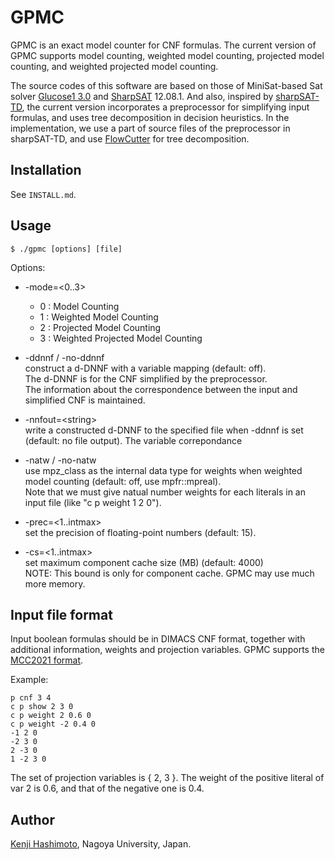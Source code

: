 # GPMC

GPMC is an exact model counter for CNF formulas. The current version of GPMC supports model counting, weighted model counting, projected model counting, and weighted projected model counting.

The source codes of this software are based on those of MiniSat-based Sat solver [Glucose1 3.0](https://www.labri.fr/perso/lsimon/Glucose1/) and [SharpSAT](https://github.com/marcthurley/sharpSAT) 12.08.1.
And also, inspired by [sharpSAT-TD](https://github.com/Laakeri/sharpsat-td), the current version incorporates 
a preprocessor for simplifying input formulas, and uses tree decomposition in decision heuristics. 
In the implementation, we use a part of source files of the preprocessor in sharpSAT-TD, and use [FlowCutter](https://github.com/kit-algo/flow-cutter-pace17) for tree decomposition.

## Installation
See `INSTALL.md`.

## Usage
```
$ ./gpmc [options] [file]
```
Options:

-  -mode=<0..3>
    - 0 : Model Counting
    - 1 : Weighted Model Counting
    - 2 : Projected Model Counting
    - 3 : Weighted Projected Model Counting 

-  -ddnnf  / -no-ddnnf  
	construct a d-DNNF with a variable mapping (default: off).  
	The d-DNNF is for the CNF simplified by the preprocessor.  
	The information about the correspondence between the input and simplified CNF is maintained.

-  -nnfout=\<string\>  
	write a constructed d-DNNF to the specified file when -ddnnf is set (default: no file output). 
    The variable correpondance 

-  -natw / -no-natw  
    use mpz_class as the internal data type for weights when weighted model counting (default: off, use mpfr::mpreal).  
    Note that we must give natual number weights for each literals in an input file (like "c p weight 1 2 0").

-  -prec=\<1..intmax>  
    set the precision of floating-point numbers (default: 15).

-  -cs=\<1..intmax>  
    set maximum component cache size (MB) (default: 4000)  
    NOTE: This bound is only for component cache. GPMC may use much more memory.

## Input file format
Input boolean formulas should be in DIMACS CNF format, together with additional information, weights and projection variables.
GPMC supports the [MCC2021 format](https://mccompetition.org/assets/files/2021/competition2021.pdf). 

Example:

```
p cnf 3 4
c p show 2 3 0
c p weight 2 0.6 0
c p weight -2 0.4 0
-1 2 0
-2 3 0
2 -3 0
1 -2 3 0
```
The set of projection variables is { 2, 3 }.
The weight of the positive literal of var 2 is 0.6, and that of the negative one is 0.4.

## Author
[Kenji Hashimoto](https://www.trs.cm.is.nagoya-u.ac.jp/~k-hasimt/index-e.html),
Nagoya University, Japan.
